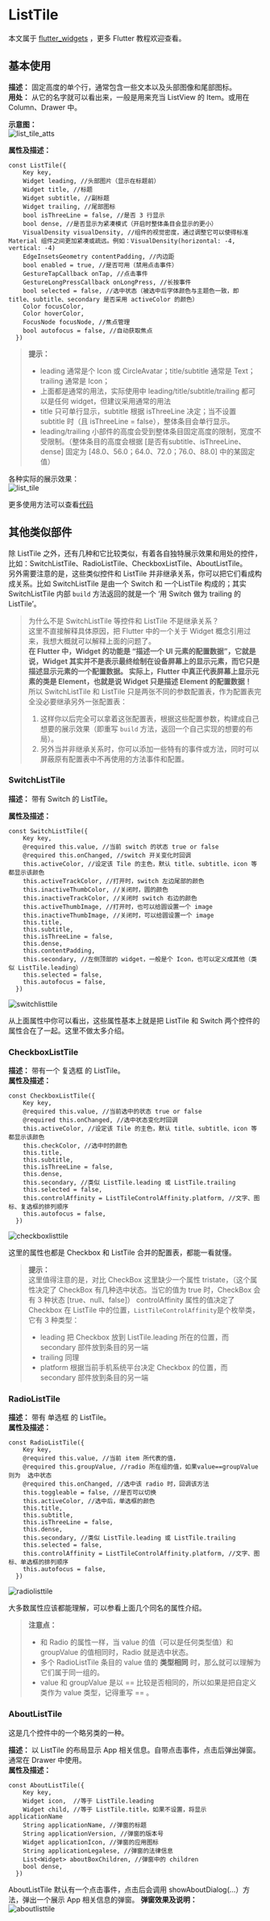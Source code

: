 # ListTile  

本文属于 [flutter_widgets](https://github.com/OCNYang/flutter_widgets/tree/ocnyang_widgets) ，更多 Flutter 教程欢迎查看。

## 基本使用

**描述：** 固定高度的单个行，通常包含一些文本以及头部图像和尾部图标。  
**用处：** 从它的名字就可以看出来，一般是用来充当 ListView 的 Item。或用在 Column、Drawer 中。   

**示意图：**  
![list_tile_atts](https://raw.githubusercontent.com/OCNYang/flutter_widgets/ocnyang_widgets/docs/list/list_tile_atts.png)  

**属性及描述：**  

```  
const ListTile({
    Key key,
    Widget leading, //头部图片（显示在标题前）
    Widget title, //标题
    Widget subtitle, //副标题
    Widget trailing, //尾部图标
    bool isThreeLine = false, //是否 3 行显示
    bool dense, //是否显示为紧凑模式（开启时整体条目会显示的更小）
    VisualDensity visualDensity, //组件的视觉密度，通过调整它可以使得标准 Material 组件之间更加紧凑或疏远。例如：VisualDensity(horizontal: -4, vertical: -4)
    EdgeInsetsGeometry contentPadding, //内边距
    bool enabled = true, //是否可用（禁用点击事件）
    GestureTapCallback onTap, //点击事件
    GestureLongPressCallback onLongPress, //长按事件
    bool selected = false, //选中状态（被选中后字体颜色与主题色一致，即 title、subtitle、secondary 是否采用 activeColor 的颜色）
    Color focusColor,
    Color hoverColor,
    FocusNode focusNode, //焦点管理
    bool autofocus = false, //自动获取焦点
  })
```  

> **提示：**
> * leading 通常是个 Icon 或 CircleAvatar；title/subtitle 通常是 Text；trailing 通常是 Icon；
> * 上面都是通常的用法，实际使用中 leading/title/subtitle/trailing 都可以是任何 widget，但建议采用通常的用法
> * title 只可单行显示，subtitle 根据 isThreeLine 决定；当不设置 subtitle 时（且 isThreeLine = false），整体条目会单行显示。
> * leading/trailing 小部件的高度会受到整体条目固定高度的限制，宽度不受限制。（整体条目的高度会根据 [是否有subtitle、isThreeLine、dense] 固定为 [48.0、56.0；64.0、72.0；76.0、88.0] 中的某固定值）

各种实际的展示效果：  
![list_tile](https://raw.githubusercontent.com/OCNYang/flutter_widgets/ocnyang_widgets/docs/list/list_tile.png)

更多使用方法可以查看[代码]()

## 其他类似部件  
除 ListTile 之外，还有几种和它比较类似，有着各自独特展示效果和用处的控件，比如：SwitchListTile、RadioListTile、CheckboxListTile、AboutListTile。  
另外需要注意的是，这些类似控件和 ListTile 并非继承关系，你可以把它们看成构成关系。比如 SwitchListTile 是由一个 Switch 和 一个ListTile 构成的；其实 SwitchListTile 内部 `build` 方法返回的就是一个 ‘用 Switch 做为 trailing 的 ListTile’。  

> 为什么不是 SwitchListTile 等控件和 ListTile 不是继承关系？  
> 这里不直接解释具体原因，把 Flutter 中的一个关于 Widget 概念引用过来，我想大概就可以解释上面的问题了。  
> **在 Flutter 中，Widget 的功能是 “描述一个 UI 元素的配置数据”，它就是说，Widget 其实并不是表示最终绘制在设备屏幕上的显示元素，而它只是描述显示元素的一个配置数据。 实际上，Flutter 中真正代表屏幕上显示元素的类是 Element，也就是说 Widget 只是描述 Element 的配置数据！**  
> 所以 SwitchListTile 和 ListTile 只是两张不同的参数配置表，作为配置表完全没必要继承另外一张配置表：
> 1. 这样你以后完全可以拿着这张配置表，根据这些配置参数，构建成自己想要的展示效果（即重写 `build` 方法，返回一个自己实现的想要的布局）。
> 2. 另外当并非继承关系时，你可以添加一些特有的事件或方法，同时可以屏蔽原有配置表中不再使用的方法事件和配置。

### SwitchListTile

**描述：** 带有 Switch 的 ListTile。

**属性及描述：**  

```
const SwitchListTile({
    Key key,
    @required this.value, //当前 switch 的状态 true or false
    @required this.onChanged, //switch 开关变化时回调
    this.activeColor, //设定该 Tile 的主色，默认 title、subtitle、icon 等都显示该颜色
    this.activeTrackColor, //打开时，switch 左边尾部的颜色
    this.inactiveThumbColor, //关闭时，圆的颜色
    this.inactiveTrackColor, //关闭时 switch 右边的颜色
    this.activeThumbImage, //打开时，也可以给圆设置一个 image
    this.inactiveThumbImage, //关闭时，可以给圆设置一个 image
    this.title,
    this.subtitle,
    this.isThreeLine = false,
    this.dense,
    this.contentPadding,
    this.secondary, //左侧顶部的 widget，一般是个 Icon，也可以定义成其他（类似 ListTile.leading）
    this.selected = false,
    this.autofocus = false,
  })
```  

![switchlisttile](https://raw.githubusercontent.com/OCNYang/flutter_widgets/ocnyang_widgets/docs/list/switchlisttile.jpg)  

从上面属性中你可以看出，这些属性基本上就是把 ListTile 和 Switch 两个控件的属性合在了一起。这里不做太多介绍。

### CheckboxListTile

**描述：** 带有一个 复选框 的 ListTile。  
**属性及描述：**  
```
const CheckboxListTile({
    Key key,
    @required this.value, //当前选中的状态 true or false
    @required this.onChanged, //选中状态变化时回调
    this.activeColor, //设定该 Tile 的主色，默认 title、subtitle、icon 等都显示该颜色
    this.checkColor, //选中时的颜色
    this.title,
    this.subtitle,
    this.isThreeLine = false,
    this.dense,
    this.secondary, //类似 ListTile.leading 或 ListTile.trailing
    this.selected = false,
    this.controlAffinity = ListTileControlAffinity.platform, //文字、图标、复选框的排列顺序
    this.autofocus = false,
  })
```

![checkboxlisttile](https://raw.githubusercontent.com/OCNYang/flutter_widgets/ocnyang_widgets/docs/list/checkboxlisttile.jpg)  

这里的属性也都是 Checkbox 和 ListTile 合并的配置表，都能一看就懂。  
> **提示：**  
> 这里值得注意的是，对比 CheckBox 这里缺少一个属性 tristate，（这个属性决定了 CheckBox 有几种选中状态。当它的值为 true 时，CheckBox 会有 3 种状态 [true、null、false]）
> controlAffinity 属性的值决定了 Checkbox 在 ListTile 中的位置，`ListTileControlAffinity`是个枚举类，它有 3 种类型：
> * leading 把 Checkbox 放到 ListTile.leading 所在的位置，而secondary 部件放到条目的另一端
> * trailing 同理
> * platform 根据当前手机系统平台决定 Checkbox 的位置，而secondary 部件放到条目的另一端

### RadioListTile

**描述：** 带有 单选框 的 ListTile。  
**属性及描述：**  
```
const RadioListTile({
    Key key,
    @required this.value, //当前 item 所代表的值，
    @required this.groupValue, //radio 所在组的值，如果value==groupValue 则为  选中状态
    @required this.onChanged, //选中该 radio 时，回调该方法
    this.toggleable = false, //是否可以切换
    this.activeColor, //选中后，单选框的颜色
    this.title,
    this.subtitle,
    this.isThreeLine = false,
    this.dense,
    this.secondary, //类似 ListTile.leading 或 ListTile.trailing
    this.selected = false,
    this.controlAffinity = ListTileControlAffinity.platform, //文字、图标、单选框的排列顺序
    this.autofocus = false,
  })
```

![radiolisttile](https://raw.githubusercontent.com/OCNYang/flutter_widgets/ocnyang_widgets/docs/list/radiolisttile.jpg)  

大多数属性应该都能理解，可以参看上面几个同名的属性介绍。  
> **注意点：**
> * 和 Radio 的属性一样，当 value 的值（可以是任何类型值）和 groupValue 的值相同时，Radio 就是选中状态。
> * 多个 RadioListTile 条目的 value 值的 **类型相同** 时，那么就可以理解为它们属于同一组的。
> * value 和 groupValue 是以 == 比较是否相同的，所以如果是把自定义类作为 value 类型，记得重写 == 。

### AboutListTile
这是几个控件中的一个略另类的一种。

**描述：** 以 ListTile 的布局显示 App 相关信息。自带点击事件，点击后弹出弹窗。通常在 Drawer 中使用。  
**属性及描述：**  
```
const AboutListTile({
    Key key,
    Widget icon,  //等于 ListTile.leading
    Widget child, //等于 ListTile.title，如果不设置，将显示 applicationName
    String applicationName, //弹窗的标题
    String applicationVersion, //弹窗的版本号
    Widget applicationIcon, //弹窗的应用图标
    String applicationLegalese, //弹窗的法律信息
    List<Widget> aboutBoxChildren, //弹窗中的 children
    bool dense,
  })
```

AboutListTile 默认有一个点击事件，点击后会调用 showAboutDialog(...）方法，弹出一个展示 App 相关信息的弹窗。
**弹窗效果及说明：**  
![aboutlisttile](https://raw.githubusercontent.com/OCNYang/flutter_widgets/ocnyang_widgets/docs/list/aboutlisttile.jpg)    


